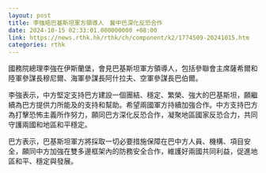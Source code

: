 ```yaml
---
layout: post
title: 李強晤巴基斯坦軍方領導人　冀中巴深化反恐合作
date: 2024-10-15 02:33:01.000000000 +08:00
link: https://news.rthk.hk/rthk/ch/component/k2/1774509-20241015.htm
categories: rthk
---
```


國務院總理李強在伊斯蘭堡，會見巴基斯坦軍方領導人，包括參聯會主席薩希爾和陸軍參謀長穆尼爾、海軍參謀長阿什拉夫、空軍參謀長巴伯爾。

李強表示，中方堅定支持巴方建設一個團結、穩定、繁榮、強大的巴基斯坦，願繼續為巴方提供力所能及的支持和幫助。希望兩國軍方持續加強合作。中方支持巴方為打擊恐怖主義所作努力，願同巴方深化反恐合作，凝聚地區國家反恐合力，共同守護兩國和地區和平穩定。

巴方表示，巴基斯坦軍方將採取一切必要措施保障在巴中方人員、機構、項目安全，願同中方加強在雙多邊框架內的防務安全合作，維護好兩國共同利益，促進地區和平、穩定與發展。
